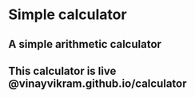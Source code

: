 # Simple calculator
## A simple arithmetic calculator
## This calculator is live @vinayvikram.github.io/calculator
